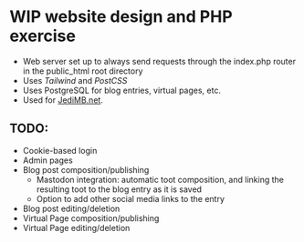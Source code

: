 
# WIP website design and PHP exercise

- Web server set up to always send requests through the index.php router in the public_html root directory
- Uses _Tailwind_ and _PostCSS_
- Uses PostgreSQL for blog entries, virtual pages, etc.
- Used for [JediMB.net](https://www.jedimb.net).

## TODO:

- Cookie-based login
- Admin pages
- Blog post composition/publishing
  - Mastodon integration: automatic toot composition, and linking the resulting toot to the blog entry as it is saved
  - Option to add other social media links to the entry
- Blog post editing/deletion
- Virtual Page composition/publishing
- Virtual Page editing/deletion